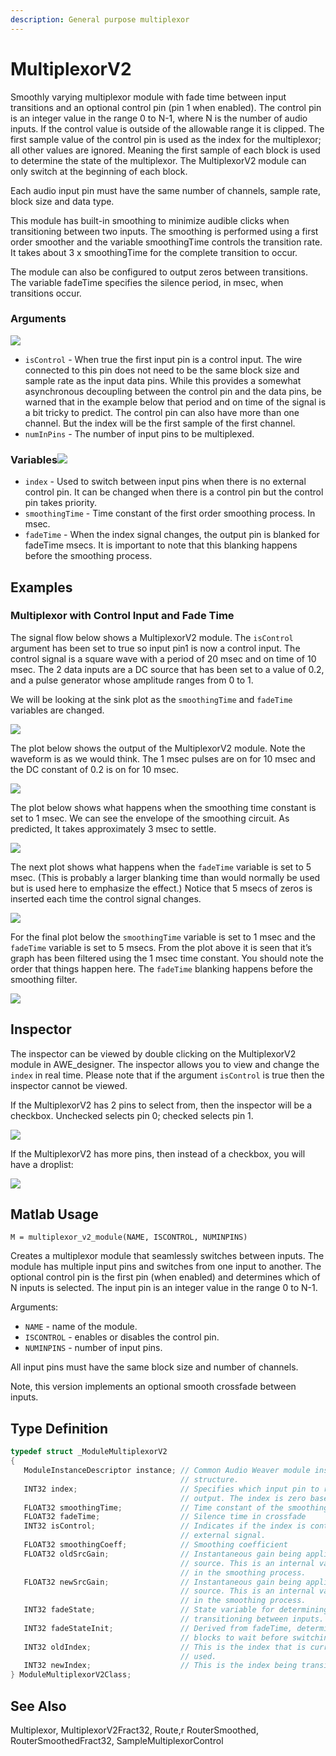 ```yaml
---
description: General purpose multiplexor
---
```


# MultiplexorV2

Smoothly varying multiplexor module with fade time between input transitions and an optional control pin \(pin 1 when enabled\). The control pin is an integer value in the range 0 to N-1, where N is the number of audio inputs. If the control value is outside of the allowable range it is clipped. The first sample value of the control pin is used as the index for the multiplexor; all other values are ignored. Meaning the first sample of each block is used to determine the state of the multiplexor. The MultiplexorV2 module can only switch at the beginning of each block.

Each audio input pin must have the same number of channels, sample rate, block size and data type.

This module has built-in smoothing to minimize audible clicks when transitioning between two inputs. The smoothing is performed using a first order smoother and the variable smoothingTime controls the transition rate. It takes about 3 x smoothingTime for the complete transition to occur.

The module can also be configured to output zeros between transitions. The variable fadeTime specifies the silence period, in msec, when transitions occur.

### Arguments

![](../../../.gitbook/assets/0%20%2827%29.png)

* `isControl` - When true the first input pin is a control input. The wire connected to this pin does not need to be the same block size and sample rate as the input data pins. While this provides a somewhat asynchronous decoupling between the control pin and the data pins, be warned that in the example below that period and on time of the signal is a bit tricky to predict. The control pin can also have more than one channel. But the index will be the first sample of the first channel.
* `numInPins` - The number of input pins to be multiplexed.

### Variables![](../../../.gitbook/assets/1%20%2834%29.png)

* `index` - Used to switch between input pins when there is no external control pin. It can be changed when there is a control pin but the control pin takes priority.
* `smoothingTime` - Time constant of the first order smoothing process. In msec.
* `fadeTime` - When the index signal changes, the output pin is blanked for fadeTime msecs. It is important to note that this blanking happens before the smoothing process.

## Examples

### Multiplexor with Control Input and Fade Time

The signal flow below shows a MultiplexorV2 module. The `isControl` argument has been set to true so input pin1 is now a control input. The control signal is a square wave with a period of 20 msec and on time of 10 msec. The 2 data inputs are a DC source that has been set to a value of 0.2, and a pulse generator whose amplitude ranges from 0 to 1.

We will be looking at the sink plot as the `smoothingTime` and `fadeTime` variables are changed.

![](../../../.gitbook/assets/2%20%2832%29.png)

The plot below shows the output of the MultiplexorV2 module. Note the waveform is as we would think. The 1 msec pulses are on for 10 msec and the DC constant of 0.2 is on for 10 msec.

![](../../../.gitbook/assets/3%20%2819%29.png)

The plot below shows what happens when the smoothing time constant is set to 1 msec. We can see the envelope of the smoothing circuit. As predicted, It takes approximately 3 msec to settle.

![](../../../.gitbook/assets/4%20%2817%29.png)

The next plot shows what happens when the `fadeTime` variable is set to 5 msec. \(This is probably a larger blanking time than would normally be used but is used here to emphasize the effect.\) Notice that 5 msecs of zeros is inserted each time the control signal changes.

![](../../../.gitbook/assets/5%20%2813%29.png)

For the final plot below the `smoothingTime` variable is set to 1 msec and the `fadeTime` variable is set to 5 msecs. From the plot above it is seen that it’s graph has been filtered using the 1 msec time constant. You should note the order that things happen here. The `fadeTime` blanking happens before the smoothing filter.

![](../../../.gitbook/assets/6%20%2811%29.png)

## Inspector

The inspector can be viewed by double clicking on the MultiplexorV2 module in AWE\_designer. The inspector allows you to view and change the `index` in real time. Please note that if the argument `isControl` is true then the inspector cannot be viewed.

If the MultiplexorV2 has 2 pins to select from, then the inspector will be a checkbox. Unchecked selects pin 0; checked selects pin 1.

![](../../../.gitbook/assets/7%20%288%29.png)

If the MultiplexorV2 has more pins, then instead of a checkbox, you will have a droplist:

![](../../../.gitbook/assets/8%20%287%29.png)

## Matlab Usage

`M = multiplexor_v2_module(NAME, ISCONTROL, NUMINPINS)`

Creates a multiplexor module that seamlessly switches between inputs. The module has multiple input pins and switches from one input to another. The optional control pin is the first pin \(when enabled\) and determines which of N inputs is selected. The input pin is an integer value in the range 0 to N-1.

Arguments:

* `NAME` - name of the module.
* `ISCONTROL` - enables or disables the control pin.
* `NUMINPINS` - number of input pins.

All input pins must have the same block size and number of channels.

Note, this version implements an optional smooth crossfade between inputs.

## Type Definition

```cpp
typedef struct _ModuleMultiplexorV2
{
   ModuleInstanceDescriptor instance; // Common Audio Weaver module instance
                                      // structure.
   INT32 index;                       // Specifies which input pin to route to the
                                      // output. The index is zero based.
   FLOAT32 smoothingTime;             // Time constant of the smoothing process.
   FLOAT32 fadeTime;                  // Silence time in crossfade
   INT32 isControl;                   // Indicates if the index is controlled by an
                                      // external signal.
   FLOAT32 smoothingCoeff;            // Smoothing coefficient
   FLOAT32 oldSrcGain;                // Instantaneous gain being applied to the old
                                      // source. This is an internal variable used
                                      // in the smoothing process.
   FLOAT32 newSrcGain;                // Instantaneous gain being applied to the new
                                      // source. This is an internal variable used
                                      // in the smoothing process.
   INT32 fadeState;                   // State variable for determining when to
                                      // transitioning between inputs.
   INT32 fadeStateInit;               // Derived from fadeTime, determines number of
                                      // blocks to wait before switching input pins.
   INT32 oldIndex;                    // This is the index that is currently being
                                      // used.
   INT32 newIndex;                    // This is the index being transitioned to.
} ModuleMultiplexorV2Class;

```

## See Also

 Multiplexor, MultiplexorV2Fract32, Route,r RouterSmoothed, RouterSmoothedFract32, SampleMultiplexorControl

